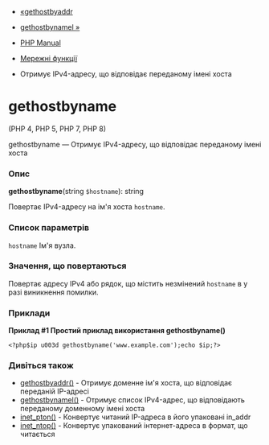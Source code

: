 - [«gethostbyaddr](function.gethostbyaddr.md)
- [gethostbynamel »](function.gethostbynamel.md)

- [PHP Manual](index.md)
- [Мережні функції](ref.network.md)
- Отримує IPv4-адресу, що відповідає переданому імені хоста

# gethostbyname

(PHP 4, PHP 5, PHP 7, PHP 8)

gethostbyname — Отримує IPv4-адресу, що відповідає переданому імені
хоста

### Опис

**gethostbyname**(string `$hostname`): string

Повертає IPv4-адресу на ім'я хоста `hostname`.

### Список параметрів

`hostname`
Ім'я вузла.

### Значення, що повертаються

Повертає адресу IPv4 або рядок, що містить незмінений `hostname` в
у разі виникнення помилки.

### Приклади

**Приклад #1 Простий приклад використання **gethostbyname()****

` <?php$ip u003d gethostbyname('www.example.com');echo $ip;?> `

### Дивіться також

- [gethostbyaddr()](function.gethostbyaddr.md) - Отримує доменне
ім'я хоста, що відповідає переданій IP-адресі
- [gethostbynamel()](function.gethostbynamel.md) - Отримує список
IPv4-адрес, що відповідають переданому доменному імені хоста
- [inet_pton()](function.inet-pton.md) - Конвертує читаний
IP-адреса в його упаковані in_addr
- [inet_ntop()](function.inet-ntop.md) - Конвертує упакований
інтернет-адреса в формат, що читається
